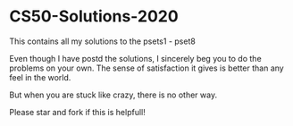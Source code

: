 # CS50-Solutions-2020
This contains all my solutions to the psets1 - pset8

Even though I have postd the solutions, I sincerely beg you to do the problems on your own. The sense of satisfaction it gives is better than any feel  in the world.

But when you are stuck like crazy, there is no other way.

Please star and fork if this is helpfull!
